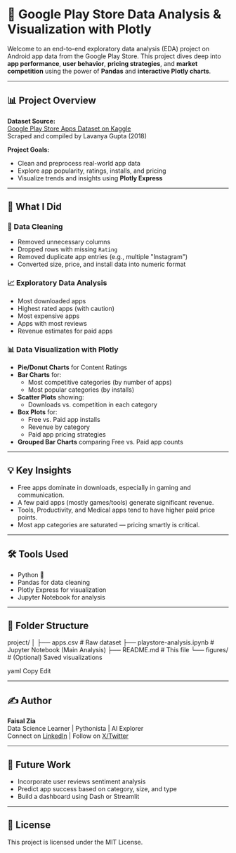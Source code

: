 # 📱 Google Play Store Data Analysis & Visualization with Plotly

Welcome to an end-to-end exploratory data analysis (EDA) project on Android app data from the Google Play Store. This project dives deep into **app performance**, **user behavior**, **pricing strategies**, and **market competition** using the power of **Pandas** and **interactive Plotly charts**.

---

## 📊 Project Overview

**Dataset Source:**  
[Google Play Store Apps Dataset on Kaggle](https://www.kaggle.com/lava18/google-play-store-apps)  
Scraped and compiled by Lavanya Gupta (2018)

**Project Goals:**
- Clean and preprocess real-world app data
- Explore app popularity, ratings, installs, and pricing
- Visualize trends and insights using **Plotly Express**

---

## 🚀 What I Did

### 🧹 Data Cleaning
- Removed unnecessary columns
- Dropped rows with missing `Rating`
- Removed duplicate app entries (e.g., multiple "Instagram")
- Converted size, price, and install data into numeric format

### 📈 Exploratory Data Analysis
- Most downloaded apps
- Highest rated apps (with caution)
- Most expensive apps
- Apps with most reviews
- Revenue estimates for paid apps

### 📊 Data Visualization with Plotly
- **Pie/Donut Charts** for Content Ratings
- **Bar Charts** for:
  - Most competitive categories (by number of apps)
  - Most popular categories (by installs)
- **Scatter Plots** showing:
  - Downloads vs. competition in each category
- **Box Plots** for:
  - Free vs. Paid app installs
  - Revenue by category
  - Paid app pricing strategies
- **Grouped Bar Charts** comparing Free vs. Paid app counts

---

## 💡 Key Insights

- Free apps dominate in downloads, especially in gaming and communication.
- A few paid apps (mostly games/tools) generate significant revenue.
- Tools, Productivity, and Medical apps tend to have higher paid price points.
- Most app categories are saturated — pricing smartly is critical.

---

## 🛠️ Tools Used

- Python 🐍
- Pandas for data cleaning
- Plotly Express for visualization
- Jupyter Notebook for analysis

---

## 📁 Folder Structure

project/
│
├── apps.csv # Raw dataset
├── playstore-analysis.ipynb # Jupyter Notebook (Main Analysis)
├── README.md # This file
└── figures/ # (Optional) Saved visualizations

yaml
Copy
Edit

---

## ✍️ Author

**Faisal Zia**  
Data Science Learner | Pythonista | AI Explorer  
Connect on [LinkedIn](https://www.linkedin.com/in/faisal-zia-dev/) | Follow on [X/Twitter](https://x.com/faisalziachap)

---

## 📌 Future Work

- Incorporate user reviews sentiment analysis
- Predict app success based on category, size, and type
- Build a dashboard using Dash or Streamlit

---

## 📜 License

This project is licensed under the MIT License.
